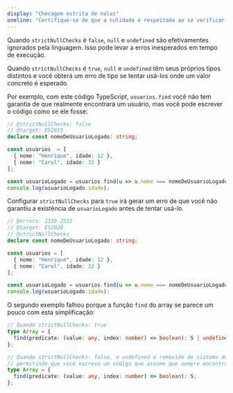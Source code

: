 ```yaml
---
display: "Checagem estrita de nulos"
oneline: "Certifique-se de que a nulidade é respeitada ao se verificar os tipos"
---
```


Quando `strictNullChecks` é `false`, `null` e `undefined` são efetivamentes ignorados pela linguagem. Isso pode levar a erros inesperados em tempo de execução.

Quando `strictNullChecks` é `true`, `null` e `undefined` têm seus próprios tipos distintos e você obterá um erro de tipo se tentar usá-los onde um valor concreto é esperado.

Por exemplo, com este código TypeScript, `usuarios.find` você não tem garantia de que realmente encontrará um usuário, mas você pode escrever o código como se ele fosse:

```ts twoslash
// @strictNullChecks: false
// @target: ES2015
declare const nomeDeUsuarioLogado: string;

const usuarios  = [
  { nome: "Henrique", idade: 12 },
  { nome: "Carol", idade: 32 }
];

const usuarioLogado = usuarios.find(u => u.nome === nomeDeUsuarioLogado);
console.log(usuarioLogado.idade);
```

Configurar `strictNullChecks` para `true` irá gerar um erro de que você não garantiu a existência de `usuarioLogado` antes de tentar usá-lo.

```ts twoslash
// @errors: 2339 2532
// @target: ES2020
// @strictNullChecks
declare const nomeDeUsuarioLogado: string;

const usuarios = [
  { nome: "Henrique", idade: 12 },
  { nome: "Carol", idade: 32 }
];

const usuarioLogado = usuarios.find(u => u.nome === nomeDeUsuarioLogado);
console.log(usuarioLogado.idade);
```

O segundo exemplo falhou porque a função `find` do array se parece um pouco com esta simplificação:

```ts
// Quando strictNullChecks: true
type Array = {
  find(predicate: (value: any, index: number) => boolean): S | undefined;
};

// Quando strictNullChecks: false, o undefined é removido do sistema de tipos,
// permitindo que você escreva um código que assume que sempre encontrou um resultado
type Array = {
  find(predicate: (value: any, index: number) => boolean): S;
};
```
